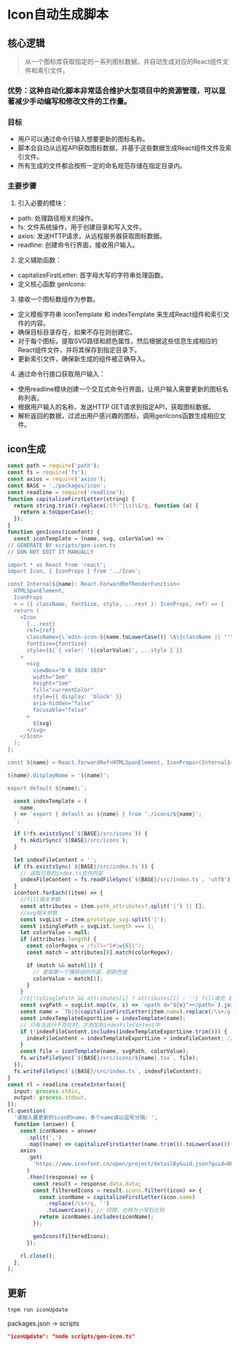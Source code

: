 # Icon自动生成脚本

## 核心逻辑

> 从一个图标库获取指定的一系列图标数据，并自动生成对应的React组件文件和索引文件。

### 优势：这种自动化脚本非常适合维护大型项目中的资源管理，可以显著减少手动编写和修改文件的工作量。

### 目标

- 用户可以通过命令行输入想要更新的图标名称。
- 脚本会自动从远程API获取图标数据，并基于这些数据生成React组件文件及索引文件。
- 所有生成的文件都会按照一定的命名规范存储在指定目录内。

### 主要步骤

1. 引入必要的模块：

- path: 处理路径相关的操作。
- fs: 文件系统操作，用于创建目录和写入文件。
- axios: 发送HTTP请求，从远程服务器获取图标数据。
- readline: 创建命令行界面，接收用户输入。

2. 定义辅助函数：

- capitalizeFirstLetter: 首字母大写的字符串处理函数。
- 定义核心函数 genIcons:

3. 接收一个图标数组作为参数。

- 定义模板字符串 iconTemplate 和 indexTemplate 来生成React组件和索引文件的内容。
- 确保目标目录存在，如果不存在则创建它。
- 对于每个图标，提取SVG路径和颜色属性，然后根据这些信息生成相应的React组件文件，并将其保存到指定目录下。
- 更新索引文件，确保新生成的组件被正确导入。

4. 通过命令行接口获取用户输入：

- 使用readline模块创建一个交互式命令行界面，让用户输入需要更新的图标名称列表。
- 根据用户输入的名称，发送HTTP GET请求到指定API，获取图标数据。
- 解析返回的数据，过滤出用户感兴趣的图标，调用genIcons函数生成相应文件。

## icon生成

```ts
const path = require('path');
const fs = require('fs');
const axios = require('axios');
const BASE = './packages/icon';
const readline = require('readline');
function capitalizeFirstLetter(string) {
  return string.trim().replace(/(?:^|\s)\S/g, function (a) {
    return a.toUpperCase();
  });
}
function genIcons(iconfont) {
  const iconTemplate = (name, svg, colorValue) => `
// GENERATE BY scripts/gen-icon.ts
// DON NOT EDIT IT MANUALLY

import * as React from 'react';
import Icon, { IconProps } from '../Icon';

const Internal${name}: React.ForwardRefRenderFunction<
  HTMLSpanElement,
  IconProps
  > = ({ className, fontSize, style, ...rest }: IconProps, ref) => {
  return (
    <Icon
      {...rest}
      ref={ref}
      className={\`odin-icon-${name.toLowerCase()} \$\{className || ''\}\`}
      fontSize={fontSize}
      style={${`{ color: '${colorValue}', ...style }`}}
    >
      <svg
        viewBox="0 0 1024 1024"
        width="1em"
        height="1em"
        fill="currentColor"
        style={{ display: 'block' }}
        aria-hidden="false"
        focusable="false"
      >
        ${svg}
      </svg>
    </Icon>
  );
};

const ${name} = React.forwardRef<HTMLSpanElement, IconProps>(Internal${name});

${name}.displayName = '${name}';

export default ${name};`;

  const indexTemplate = (
    name,
  ) => `export { default as ${name} } from './icons/${name}';
  `;

  if (!fs.existsSync(`${BASE}/src/icons`)) {
    fs.mkdirSync(`${BASE}/src/icons`);
  }

  let indexFileContent = '';
  if (fs.existsSync(`${BASE}/src/index.ts`)) {
    // 读取已有的index.ts文件内容
    indexFileContent = fs.readFileSync(`${BASE}/src/index.ts`, 'utf8');
  }
  iconfont.forEach((item) => {
    //fill相关参数
    const attributes = item.path_attributes?.split('|') || [];
    //svg相关参数
    const svgList = item.prototype_svg.split('|');
    const isSinglePath = svgList.length === 1;
    let colorValue = null;
    if (attributes.length) {
      const colorRegex = /fill="(#\w{6})"/;
      const match = attributes[0].match(colorRegex);

      if (match && match[1]) {
        // 提取第一个捕获组的内容，即颜色值
        colorValue = match[1];
      }
    }
    //${!isSinglePath && attributes[i] ? attributes[i] : ''} fill填充 目前看起来fill是一致的
    const svgPath = svgList.map((v, i) => `<path d="${v}"></path>`).join('');
    const name = `Tbj${capitalizeFirstLetter(item.name).replace(/\s+/g, '')}`;
    const indexTemplateExportLine = indexTemplate(name);
    // 只有当该行不存在时，才添加到indexFileContent中
    if (!indexFileContent.includes(indexTemplateExportLine.trim())) {
      indexFileContent = indexTemplateExportLine + indexFileContent; // 将新的导出放在内容的顶部
    }
    const file = iconTemplate(name, svgPath, colorValue);
    fs.writeFileSync(`${BASE}/src/icons/${name}.tsx`, file);
  });
  fs.writeFileSync(`${BASE}/src/index.ts`, indexFileContent);
}
const rl = readline.createInterface({
  input: process.stdin,
  output: process.stdout,
});
rl.question(
  '请输入要更新的icon的name，多个name请以逗号分隔: ',
  function (answer) {
    const iconNames = answer
      .split(',')
      .map((name) => capitalizeFirstLetter(name.trim()).toLowerCase()); // 这里统一转为小写
    axios
      .get(
        'https://www.iconfont.cn/open/project/detailByGuid.json?guid=06da5c2a4707-4571638',
      )
      .then((response) => {
        const result = response.data.data;
        const filteredIcons = result.icons.filter((icon) => {
          const iconName = capitalizeFirstLetter(icon.name)
            .replace(/\s+/g, '')
            .toLowerCase(); // 同理，也转为小写后比较
          return iconNames.includes(iconName);
        });

        genIcons(filteredIcons);
      });

    rl.close();
  },
);

```

## 更新

```bash
tnpm run iconUpdate
```

packages.json -> scripts

```json
"iconUpdate": "node scripts/gen-icon.ts"
```